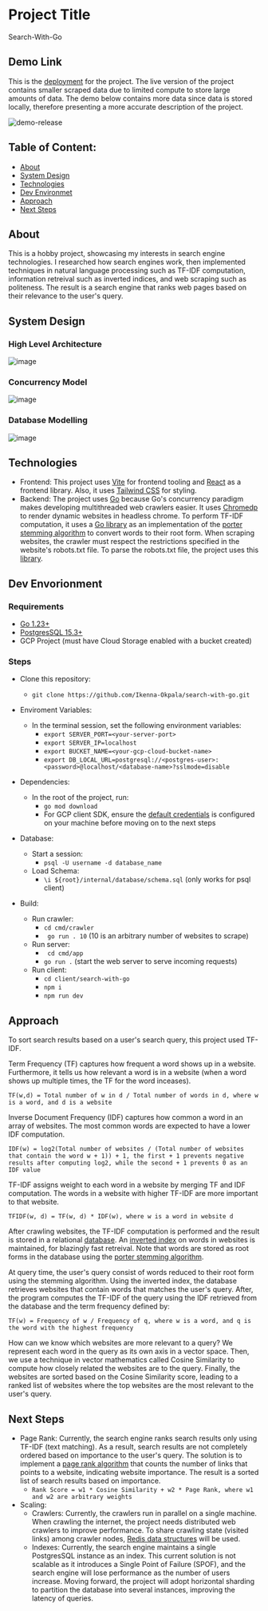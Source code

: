 # Project Title
Search-With-Go

## Demo Link
This is the [deployment](https://jocular-bubblegum-a47d9d.netlify.app/) for the project. The live version of the project contains smaller scraped data due to limited compute to store large amounts of data. The demo below contains more data since data is stored locally, therefore presenting a more accurate description of the project.

![demo-release](https://github.com/user-attachments/assets/1377f4fc-bb20-43f5-b77d-48b04cde73c7)

## Table of Content:
- [About](https://github.com/Ikenna-Okpala/search-with-go/tree/main?tab=readme-ov-file#about)
- [System Design](https://github.com/Ikenna-Okpala/search-with-go/tree/main?tab=readme-ov-file#system-design)
- [Technologies](https://github.com/Ikenna-Okpala/search-with-go/tree/main?tab=readme-ov-file#technologies)
- [Dev Environmet](https://github.com/Ikenna-Okpala/search-with-go/tree/main?tab=readme-ov-file#dev-envorionment)
- [Approach](https://github.com/Ikenna-Okpala/search-with-go/tree/main?tab=readme-ov-file#approach)
- [Next Steps](https://github.com/Ikenna-Okpala/search-with-go/tree/main?tab=readme-ov-file#next-steps)

## About
This is a hobby project, showcasing my interests in search engine technologies. I researched how search engines work, then implemented techniques in natural language processing such as TF-IDF computation, information retreival such as inverted indices, and web scraping such as politeness. The result is a search engine that ranks web pages based on their relevance to the user's query.

## System Design

### High Level Architecture
![image](https://github.com/user-attachments/assets/7f91ff05-0f6b-4559-9e7c-e5c6771677b0)

### Concurrency Model
![image](https://github.com/user-attachments/assets/919345f0-d712-466c-8b1b-ea6e04ce390c)


### Database Modelling
![image](https://github.com/user-attachments/assets/8ce1a0a4-55fe-4cf3-9745-8a02e08b3ace)

## Technologies
- Frontend: This project uses [Vite](https://vite.dev/) for frontend tooling and [React](https://react.dev/) as a frontend library. Also, it uses [Tailwind CSS](https://tailwindcss.com/) for styling.
- Backend: The project uses [Go](https://go.dev/) because Go's concurrency paradigm makes developing multithreaded web crawlers easier. It uses [Chromedp](https://github.com/chromedp/chromedp) to render dynamic websites in headless chrome. To perform TF-IDF computation, it uses a [Go library](https://github.com/agonopol/go-stem?tab=readme-ov-file) as an implementation of the [porter stemming algorithm](https://tartarus.org/martin/PorterStemmer/index.html) to convert words to their root form. When scraping websites, the crawler must respect the restrictions specified in the website's robots.txt file. To parse the robots.txt file, the project uses this [library](https://github.com/benjaminestes/robots?tab=readme-ov-file).

## Dev Envorionment

### Requirements
- [Go 1.23+](https://go.dev/dl/)
- [PostgresSQL 15.3+](https://www.postgresql.org/download/)
- GCP Project (must have Cloud Storage enabled with a bucket created)

### Steps
- Clone this repository:
  - ```git clone https://github.com/Ikenna-Okpala/search-with-go.git```
 
- Enviroment Variables:
  - In the terminal session, set the following environment variables:
    - ```export SERVER_PORT=<your-server-port>```
    -  ```export SERVER_IP=localhost```
    -  ```export BUCKET_NAME=<your-gcp-cloud-bucket-name>```
    -  ```export DB_LOCAL_URL=postgresql://<postgres-user>:<password>@localhost/<database-name>?sslmode=disable```

- Dependencies:
  - In the root of the project, run:
     - ```go mod download```
     - For GCP client SDK, ensure the [default credentials](https://cloud.google.com/docs/authentication/application-default-credentials) is configured on your machine before moving on to the next steps
   
- Database:
  - Start a session:
      - ```psql -U username -d database_name```
  - Load Schema:
    - ```\i ${root}/internal/database/schema.sql``` (only works for psql client)

- Build:
  - Run crawler:
    - ```cd cmd/crawler``` 
    - ``` go run . 10``` (10 is an arbitrary number of websites to scrape)
  - Run server:
    - ``` cd cmd/app```
    - ```go run .``` (start the web server to serve incoming requests)
  - Run client:
    - ```cd client/search-with-go```
    - ```npm i```
    - ```npm run dev```

## Approach
To sort search results based on a user's search query, this project used TF-IDF.

Term Frequency (TF) captures how frequent a word shows up in a website. Furthermore, it tells us how relevant a word is in a website (when a word shows up multiple times, the TF for the word inceases).

```TF(w,d) = Total number of w in d / Total number of words in d, where w is a word, and d is a website```

Inverse Document Frequency (IDF) captures how common a word in an array of websites. The most common words are expected to have a lower IDF computation.

```IDF(w) = log2(Total number of websites / (Total number of websites that contain the word w + 1)) + 1, the first + 1 prevents negative results after computing log2, while the second + 1 prevents 0 as an IDF value```

TF-IDF assigns weight to each word in a website by merging TF and IDF computation. The words in a website with higher TF-IDF are more important to that website.

```TFIDF(w, d) = TF(w, d) * IDF(w), where w is a word in website d```

After crawling websites, the TF-IDF computation is performed and the result is stored in a relational [database](https://github.com/Ikenna-Okpala/search-with-go/edit/main/README.md#database-modelling). An [inverted index](https://en.wikipedia.org/wiki/Inverted_index) on words in websites is maintained, for blazingly fast retreival. Note that words are stored as root forms in the database using the [porter stemming algorithm](https://tartarus.org/martin/PorterStemmer/index.html).

At query time, the user's query consist of words reduced to their root form using the stemming algorithm. Using the inverted index, the database retrieves websites that contain words that matches the user's query. After, the program computes the TF-IDF of the query using the IDF retrieved from the database and the term frequency defined by:

```TF(w) = Frequency of w / Frequency of q, where w is a word, and q is the word with the highest frequency```

How can we know which websites are more relevant to a query? We represent each word in the query as its own axis in a vector space. Then, we use a technique in vector mathematics called Cosine Similarity to compute how closely related the websites are to the query. Finally, the websites are sorted based on the Cosine Similarity score, leading to a ranked list of websites where the top websites are the most relevant to the user's query.

## Next Steps
- Page Rank: Currently, the search engine ranks search results only using TF-IDF (text matching). As a result, search results are not completely ordered based on importance to the user's query. The solution is to implement a [page rank algorithm](https://en.wikipedia.org/wiki/PageRank) that counts the number of links that points to a website, indicating website importance. The result is a sorted list of search results based on importance.
  - ```Rank Score = w1 * Cosine Similarity + w2 * Page Rank, where w1 and w2 are arbitrary weights```
- Scaling:
  - Crawlers: Currently, the crawlers run in parallel on a single machine. When crawling the internet, the project needs distributed web crawlers to improve performance. To share crawling state (visited links) among crawler nodes, [Redis data structures](https://redis.io/technology/data-structures/) will be used.
  - Indexes: Currently, the search engine maintains a single PostgresSQL instance as an index. This current solution is not scalable as it introduces a Single Point of Failure (SPOF), and the search engine will lose performance as the number of users increase. Moving forward, the project will adopt horizontal sharding to partition the database into several instances, improving the latency of queries.







